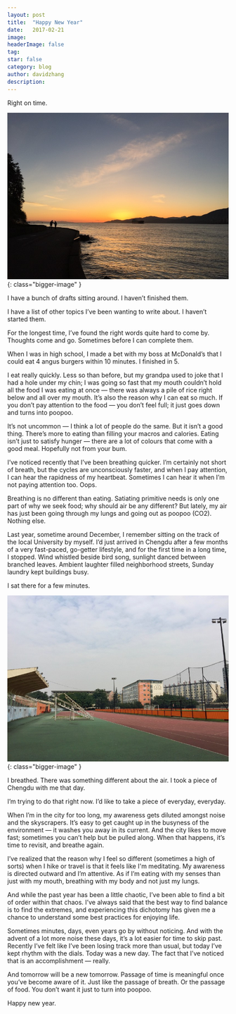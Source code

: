 ```yaml
---
layout:	post
title:	"Happy New Year"
date:	2017-02-21
image:
headerImage: false
tag:
star: false
category: blog
author: davidzhang
description:
---
```


  Right on time.

![](/img/1*jvhVDVstr2h09_d9mBx6fA.jpeg){: class="bigger-image" }

I have a bunch of drafts sitting around. I haven’t finished them.

I have a list of other topics I’ve been wanting to write about. I haven’t started them.

For the longest time, I’ve found the right words quite hard to come by. Thoughts come and go. Sometimes before I can complete them.

When I was in high school, I made a bet with my boss at McDonald’s that I could eat 4 angus burgers within 10 minutes. I finished in 5.

I eat really quickly. Less so than before, but my grandpa used to joke that I had a hole under my chin; I was going so fast that my mouth couldn’t hold all the food I was eating at once — there was always a pile of rice right below and all over my mouth. It’s also the reason why I can eat so much. If you don’t pay attention to the food — you don’t feel full; it just goes down and turns into poopoo.

It’s not uncommon — I think a lot of people do the same. But it isn’t a good thing. There’s more to eating than filling your macros and calories. Eating isn’t just to satisfy hunger — there are a lot of colours that come with a good meal. Hopefully not from your bum.

I’ve noticed recently that I’ve been breathing quicker. I’m certainly not short of breath, but the cycles are unconsciously faster, and when I pay attention, I can hear the rapidness of my heartbeat. Sometimes I can hear it when I’m not paying attention too. Oops.

Breathing is no different than eating. Satiating primitive needs is only one part of why we seek food; why should air be any different? But lately, my air has just been going through my lungs and going out as poopoo (CO2). Nothing else.

Last year, sometime around December, I remember sitting on the track of the local University by myself. I’d just arrived in Chengdu after a few months of a very fast-paced, go-getter lifestyle, and for the first time in a long time, I stopped. Wind whistled beside bird song, sunlight danced between branched leaves. Ambient laughter filled neighborhood streets, Sunday laundry kept buildings busy.

I sat there for a few minutes.

![](/img/1*327XJvC3JheWLr0mCGDY4Q.jpeg){: class="bigger-image" }

I breathed. There was something different about the air. I took a piece of Chengdu with me that day.

I’m trying to do that right now. I’d like to take a piece of everyday, everyday.

When I’m in the city for too long, my awareness gets diluted amongst noise and the skyscrapers. It’s easy to get caught up in the busyness of the environment — it washes you away in its current. And the city likes to move fast; sometimes you can’t help but be pulled along. When that happens, it’s time to revisit, and breathe again.

I’ve realized that the reason why I feel so different (sometimes a high of sorts) when I hike or travel is that it feels like I'm meditating. My awareness is directed outward and I’m attentive. As if I’m eating with my senses than just with my mouth, breathing with my body and not just my lungs.

And while the past year has been a little chaotic, I’ve been able to find a bit of order within that chaos. I’ve always said that the best way to find balance is to find the extremes, and experiencing this dichotomy has given me a chance to understand some best practices for enjoying life.

Sometimes minutes, days, even years go by without noticing. And with the advent of a lot more noise these days, it’s a lot easier for time to skip past. Recently I’ve felt like I’ve been losing track more than usual, but today I’ve kept rhythm with the dials. Today was a new day. The fact that I’ve noticed that is an accomplishment — really.

And tomorrow will be a new tomorrow. Passage of time is meaningful once you’ve become aware of it. Just like the passage of breath. Or the passage of food. You don’t want it just to turn into poopoo.

Happy new year.
